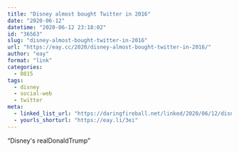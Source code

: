 ```yaml
---
title: "Disney almost bought Twitter in 2016"
date: "2020-06-12"
datetime: "2020-06-12 23:18:02"
id: "36563"
slug: "disney-almost-bought-twitter-in-2016"
url: "https://eay.cc/2020/disney-almost-bought-twitter-in-2016/"
author: "eay"
format: "link"
categories:
  - 0815
tags:
  - disney
  - social-web
  - twitter
meta:
  - linked_list_url: "https://daringfireball.net/linked/2020/06/12/disney-twitter-bob-iger"
  - yourls_shorturl: "https://eay.li/3ei"
---
```


“Disney's realDonaldTrump”
